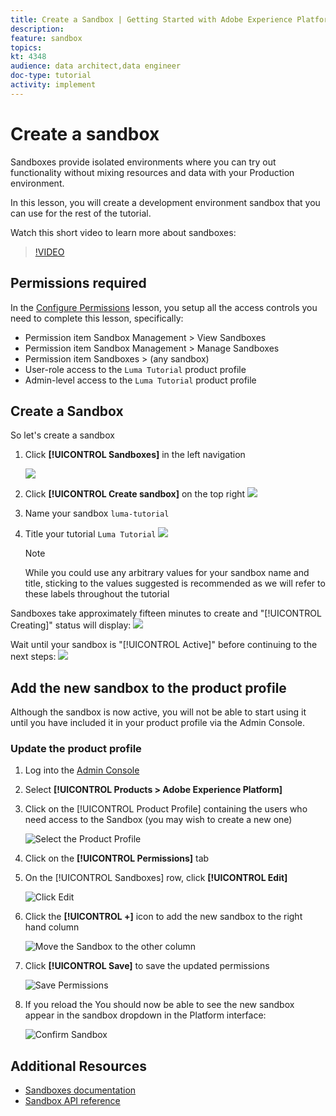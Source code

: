 ```yaml
---
title: Create a Sandbox | Getting Started with Adobe Experience Platform for Data Architects and Data Engineers
description: 
feature: sandbox
topics: 
kt: 4348
audience: data architect,data engineer
doc-type: tutorial
activity: implement
---
```


# Create a sandbox

Sandboxes provide isolated environments where you can try out functionality without mixing resources and data with your Production environment.

In this lesson, you will create a development environment sandbox that you can use for the rest of the tutorial.

<!--include note on extent of sandbox support-->

Watch this short video to learn more about sandboxes:

>[!VIDEO](https://video.tv.adobe.com/v/29838/?quality=12&learn=on)

## Permissions required

In the [Configure Permissions](configure-permissions.md) lesson, you setup all the access controls you need to complete this lesson, specifically:

* Permission item Sandbox Management > View Sandboxes
* Permission item Sandbox Management > Manage Sandboxes
* Permission item Sandboxes > (any sandbox)
* User-role access to the `Luma Tutorial` product profile
* Admin-level access to the `Luma Tutorial` product profile

## Create a Sandbox

So let's create a sandbox

1. Click **[!UICONTROL Sandboxes]** in the left navigation
   
   ![](assets/sandbox-clickSandboxes.png)

1. Click **[!UICONTROL Create sandbox]** on the top right
   ![](assets/sandbox-createSandbox.png)

1. Name your sandbox `luma-tutorial` 
1. Title your tutorial `Luma Tutorial`
   ![](assets/sandbox-nameSandbox.png)

   >[!NOTE]
   >
   >While you could use any arbitrary values for your sandbox name and title, sticking to the values suggested is recommended as we will refer to these labels throughout the tutorial

Sandboxes take approximately fifteen minutes to create and "[!UICONTROL Creating]" status will display:
   ![](assets/sandbox-creating.png)

Wait until your sandbox is "[!UICONTROL Active]" before continuing to the next steps:
   ![](assets/sandbox-active.png)



## Add the new sandbox to the product profile

Although the sandbox is now active, you will not be able to start using it until you have included it in your product profile via the Admin Console.

### Update the product profile

1. Log into the [Admin Console](https://adminconsole.adobe.com)
1. Select **[!UICONTROL Products > Adobe Experience Platform]**
1. Click on the [!UICONTROL Product Profile] containing the users who need access to the Sandbox (you may wish to create a new one)

    ![Select the Product Profile](assets/sandbox-selectProfile.png)

1. Click on the **[!UICONTROL Permissions]** tab

1. On the [!UICONTROL Sandboxes] row, click **[!UICONTROL Edit]**

    ![Click Edit](assets/sandbox-selectSandboxes.png)

1. Click the **[!UICONTROL +]** icon to add the new sandbox to the right hand column

    ![Move the Sandbox to the other column](assets/sandbox-moveToOtherColumn.png)

1. Click **[!UICONTROL Save]** to save the updated permissions  

    ![Save Permissions](assets/sandbox-savePermissions.png)

1. If you reload the You should now be able to see the new sandbox appear in the sandbox dropdown in the Platform interface:

   ![Confirm Sandbox](assets/sandbox-confirmDropdown.png)

## Additional Resources

* [Sandboxes documentation](https://docs.adobe.com/content/help/en/experience-platform/sandbox/home.html)
* [Sandbox API reference](https://www.adobe.io/apis/experienceplatform/home/api-reference.html#!acpdr/swagger-specs/sandbox-api.yaml)